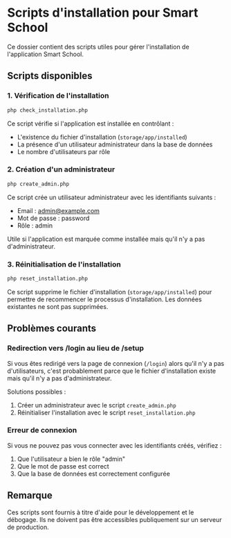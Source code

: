 # Scripts d'installation pour Smart School

Ce dossier contient des scripts utiles pour gérer l'installation de l'application Smart School.

## Scripts disponibles

### 1. Vérification de l'installation

```bash
php check_installation.php
```

Ce script vérifie si l'application est installée en contrôlant :
- L'existence du fichier d'installation (`storage/app/installed`)
- La présence d'un utilisateur administrateur dans la base de données
- Le nombre d'utilisateurs par rôle

### 2. Création d'un administrateur

```bash
php create_admin.php
```

Ce script crée un utilisateur administrateur avec les identifiants suivants :
- Email : admin@example.com
- Mot de passe : password
- Rôle : admin

Utile si l'application est marquée comme installée mais qu'il n'y a pas d'administrateur.

### 3. Réinitialisation de l'installation

```bash
php reset_installation.php
```

Ce script supprime le fichier d'installation (`storage/app/installed`) pour permettre de recommencer le processus d'installation. Les données existantes ne sont pas supprimées.

## Problèmes courants

### Redirection vers /login au lieu de /setup

Si vous êtes redirigé vers la page de connexion (`/login`) alors qu'il n'y a pas d'utilisateurs, c'est probablement parce que le fichier d'installation existe mais qu'il n'y a pas d'administrateur.

Solutions possibles :
1. Créer un administrateur avec le script `create_admin.php`
2. Réinitialiser l'installation avec le script `reset_installation.php`

### Erreur de connexion

Si vous ne pouvez pas vous connecter avec les identifiants créés, vérifiez :
1. Que l'utilisateur a bien le rôle "admin"
2. Que le mot de passe est correct
3. Que la base de données est correctement configurée

## Remarque

Ces scripts sont fournis à titre d'aide pour le développement et le débogage. Ils ne doivent pas être accessibles publiquement sur un serveur de production. 